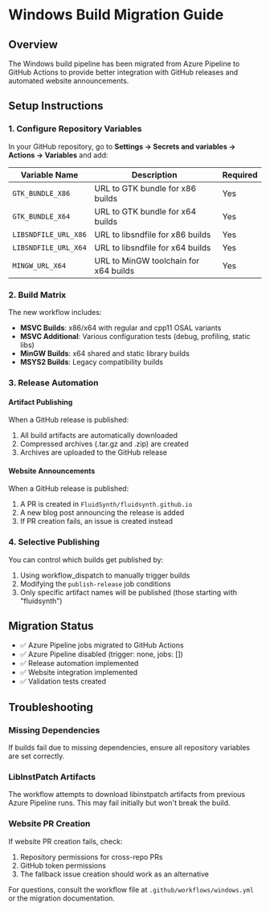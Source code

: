 # Windows Build Migration Guide

## Overview

The Windows build pipeline has been migrated from Azure Pipeline to GitHub Actions to provide better integration with GitHub releases and automated website announcements.

## Setup Instructions

### 1. Configure Repository Variables

In your GitHub repository, go to **Settings → Secrets and variables → Actions → Variables** and add:

| Variable Name | Description | Required |
|---------------|-------------|----------|
| `GTK_BUNDLE_X86` | URL to GTK bundle for x86 builds | Yes |
| `GTK_BUNDLE_X64` | URL to GTK bundle for x64 builds | Yes |
| `LIBSNDFILE_URL_X86` | URL to libsndfile for x86 builds | Yes |
| `LIBSNDFILE_URL_X64` | URL to libsndfile for x64 builds | Yes |
| `MINGW_URL_X64` | URL to MinGW toolchain for x64 builds | Yes |

### 2. Build Matrix

The new workflow includes:

- **MSVC Builds**: x86/x64 with regular and cpp11 OSAL variants
- **MSVC Additional**: Various configuration tests (debug, profiling, static libs)
- **MinGW Builds**: x64 shared and static library builds
- **MSYS2 Builds**: Legacy compatibility builds

### 3. Release Automation

#### Artifact Publishing
When a GitHub release is published:
1. All build artifacts are automatically downloaded
2. Compressed archives (.tar.gz and .zip) are created
3. Archives are uploaded to the GitHub release

#### Website Announcements
When a GitHub release is published:
1. A PR is created in `FluidSynth/fluidsynth.github.io`
2. A new blog post announcing the release is added
3. If PR creation fails, an issue is created instead

### 4. Selective Publishing

You can control which builds get published by:
1. Using workflow_dispatch to manually trigger builds
2. Modifying the `publish-release` job conditions
3. Only specific artifact names will be published (those starting with "fluidsynth")

## Migration Status

- ✅ Azure Pipeline jobs migrated to GitHub Actions
- ✅ Azure Pipeline disabled (trigger: none, jobs: [])
- ✅ Release automation implemented
- ✅ Website integration implemented
- ✅ Validation tests created

## Troubleshooting

### Missing Dependencies
If builds fail due to missing dependencies, ensure all repository variables are set correctly.

### LibInstPatch Artifacts
The workflow attempts to download libinstpatch artifacts from previous Azure Pipeline runs. This may fail initially but won't break the build.

### Website PR Creation
If website PR creation fails, check:
1. Repository permissions for cross-repo PRs
2. GitHub token permissions
3. The fallback issue creation should work as an alternative

For questions, consult the workflow file at `.github/workflows/windows.yml` or the migration documentation.